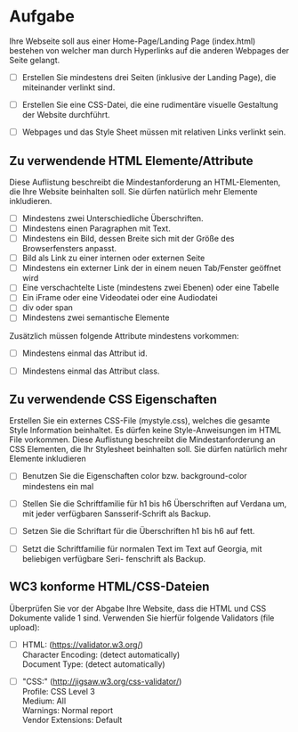 # Aufgabe

Ihre Webseite soll aus einer Home-Page/Landing Page (index.html) bestehen von welcher man durch Hyperlinks auf die anderen Webpages der Seite gelangt.

- [ ] Erstellen Sie mindestens drei Seiten (inklusive der Landing Page), die miteinander verlinkt sind.
- [ ] Erstellen Sie eine CSS-Datei, die eine rudimentäre visuelle Gestaltung der Website durchführt.
- [ ] Webpages und das Style Sheet müssen mit relativen Links verlinkt sein.


## Zu verwendende HTML Elemente/Attribute

Diese Auflistung beschreibt die Mindestanforderung an HTML-Elementen, die Ihre Website beinhalten soll. Sie dürfen natürlich mehr Elemente inkludieren.

- [ ] Mindestens zwei Unterschiedliche Überschriften.
- [ ] Mindestens einen Paragraphen mit Text.
- [ ] Mindestens ein Bild, dessen Breite sich mit der Größe des Browserfensters anpasst.
- [ ] Bild als Link zu einer internen oder externen Seite
- [ ] Mindestens ein externer Link der in einem neuen Tab/Fenster geöffnet wird
- [ ] Eine verschachtelte Liste (mindestens zwei Ebenen) oder eine Tabelle
- [ ] Ein iFrame oder eine Videodatei oder eine Audiodatei
- [ ] div oder span
- [ ] Mindestens zwei semantische Elemente

Zusätzlich müssen folgende Attribute mindestens vorkommen:
- [ ] Mindestens einmal das Attribut id.
- [ ] Mindestens einmal das Attribut class.


## Zu verwendende CSS Eigenschaften

Erstellen Sie ein externes CSS-File (mystyle.css), welches die gesamte Style Information beinhaltet.
Es dürfen keine Style-Anweisungen im HTML File vorkommen. Diese Auflistung beschreibt die Mindestanforderung an CSS Elementen, die Ihr Stylesheet beinhalten soll. Sie dürfen natürlich mehr Elemente inkludieren

- [ ] Benutzen Sie die Eigenschaften color bzw. background-color mindestens ein mal
- [ ] Stellen Sie die Schriftfamilie für h1 bis h6 Überschriften auf Verdana um, mit jeder verfügbaren Sansserif-Schrift als Backup.
- [ ] Setzen Sie die Schriftart für die Überschriften h1 bis h6 auf fett.
- [ ] Setzt die Schriftfamilie für normalen Text im Text auf Georgia, mit beliebigen verfügbare Seri-
fenschrift als Backup.


## WC3 konforme HTML/CSS-Dateien

Überprüfen Sie vor der Abgabe Ihre Website, dass die HTML und CSS Dokumente valide 1 sind.
Verwenden Sie hierfür folgende Validators (file upload):
- [ ] HTML: (https://validator.w3.org/)  
Character Encoding: (detect automatically)\
Document Type: (detect automatically)

- [ ] "CSS:" (http://jigsaw.w3.org/css-validator/)  
Profile: CSS Level 3\
Medium: All\
Warnings: Normal report\
Vendor Extensions: Default
